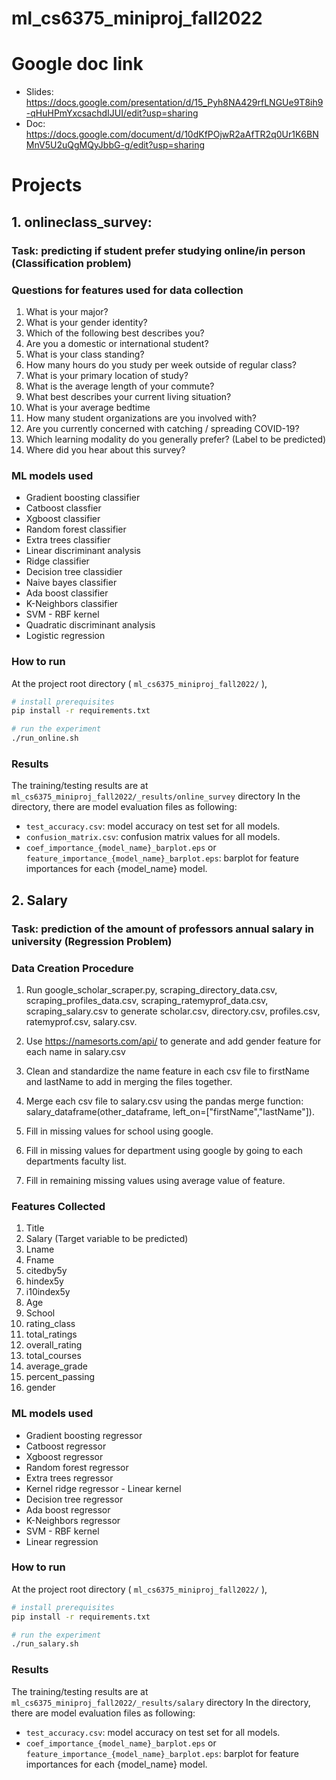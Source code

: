 # ml_cs6375_miniproj_fall2022

# Google doc link

* Slides: https://docs.google.com/presentation/d/15_Pyh8NA429rfLNGUe9T8ih9-qHuHPmYxcsachdIJUI/edit?usp=sharing
* Doc: https://docs.google.com/document/d/10dKfPOjwR2aAfTR2q0Ur1K6BNMnV5U2uQgMQyJbbG-g/edit?usp=sharing

# Projects

## 1. onlineclass_survey:
### Task: predicting if student prefer studying online/in person (Classification problem)
### Questions for features used for data collection
1. What is your major?
2. What is your gender identity?
3. Which of the following best describes you?
4. Are you a domestic or international student?
5. What is your class standing?
6. How many hours do you study per week outside of regular class?
7. What is your primary location of study?
8. What is the average length of your commute?
9. What best describes your current living situation?
10. What is your average bedtime
11. How many student organizations are you involved with?
12. Are you currently concerned with catching / spreading COVID-19?
13. Which learning modality do you generally prefer? (Label to be predicted)
14. Where did you hear about this survey?

### ML models used
* Gradient boosting classifier
* Catboost classfier
* Xgboost classifier
* Random forest classifier
* Extra trees classifier
* Linear discriminant analysis
* Ridge classifier
* Decision tree classidier
* Naive bayes classifier
* Ada boost classifier
* K-Neighbors classifier
* SVM - RBF kernel
* Quadratic discriminant analysis
* Logistic regression

### How to run
At the project root directory ( `ml_cs6375_miniproj_fall2022/` ),
```bash
# install prerequisites
pip install -r requirements.txt

# run the experiment
./run_online.sh
```

### Results
The training/testing results are at `ml_cs6375_miniproj_fall2022/_results/online_survey` directory
In the directory, there are model evaluation files as following:
* `test_accuracy.csv`: model accuracy on test set for all models.
* `confusion_matrix.csv`: confusion matrix values for all models.
* `coef_importance_{model_name}_barplot.eps` or `feature_importance_{model_name}_barplot.eps`: barplot for feature importances for each {model_name} model.

## 2. Salary
### Task: prediction of the amount of professors annual salary in university (Regression Problem)

### Data Creation Procedure

1. Run google_scholar_scraper.py, scraping_directory_data.csv, scraping_profiles_data.csv, scraping_ratemyprof_data.csv, scraping_salary.csv to generate scholar.csv, directory.csv, profiles.csv, ratemyprof.csv, salary.csv.

2. Use https://namesorts.com/api/ to generate and add gender feature for each name in salary.csv

2. Clean and standardize the name feature in each csv file to firstName and lastName to add in merging the files together.

3. Merge each csv file to salary.csv using the pandas merge function: salary_dataframe(other_dataframe, left_on=["firstName","lastName"]).

4. Fill in missing values for school using google.

5. Fill in missing values for department using google by going to each departments faculty list.

6. Fill in remaining missing values using average value of feature. 


### Features Collected
1. Title
2. Salary (Target variable to be predicted)
3. Lname
4. Fname
5. citedby5y
6. hindex5y
7. i10index5y
8. Age
9. School
10. rating_class
11. total_ratings
12. overall_rating
13. total_courses
14. average_grade
15. percent_passing
16. gender

### ML models used
* Gradient boosting regressor
* Catboost regressor
* Xgboost regressor
* Random forest regressor
* Extra trees regressor
* Kernel ridge regressor - Linear kernel
* Decision tree regressor
* Ada boost regressor
* K-Neighbors regressor
* SVM - RBF kernel
* Linear regression

### How to run
At the project root directory ( `ml_cs6375_miniproj_fall2022/` ),
```bash
# install prerequisites
pip install -r requirements.txt

# run the experiment
./run_salary.sh
```

### Results
The training/testing results are at `ml_cs6375_miniproj_fall2022/_results/salary` directory
In the directory, there are model evaluation files as following:
* `test_accuracy.csv`: model accuracy on test set for all models.
* `coef_importance_{model_name}_barplot.eps` or `feature_importance_{model_name}_barplot.eps`: barplot for feature importances for each {model_name} model.
